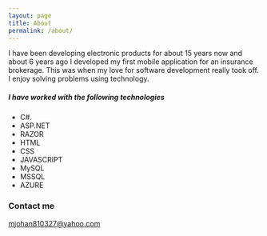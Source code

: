 ```yaml
---
layout: page
title: About
permalink: /about/
---
```


I have been developing electronic products for about 15 years now and about 6 years ago I developed my first mobile application for an insurance brokerage. This was when my love for software development really took off. I enjoy solving problems using technology. 

##### I have worked with the following technologies
 - C#.
 - ASP.NET
 - RAZOR
 - HTML
 - CSS
 - JAVASCRIPT
 - MySQL
 - MSSQL
 - AZURE

### Contact me

[mjohan810327@yahoo.com](mailto:mjohan810327@yahoo.com)
